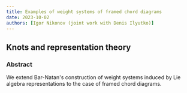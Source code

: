 ```yaml
---
title: Examples of weight systems of framed chord diagrams
date: 2023-10-02
authors: [Igor Nikonov (joint work with Denis Ilyutko)]
---
```


## Knots and representation theory

### Abstract

We extend Bar-Natan's construction of weight systems induced by Lie algebra representations to the case of framed chord diagrams.
  
 

 





